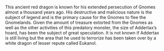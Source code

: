 

This ancient red dragon is known for his extended persecution of Gnomes almost a thousand years ago. His destructive and malicious nature is the subject of legend and is the primary cause for the Gnomes to flee the Gnomelands. Given the amount of treasure extorted from the Gnomes as well as the other activities of this predatory monster, the size of Addertax’s hoard, has been the subject of great speculation. It is not known if Addertax is still living but the area that he used to terrorize has been taken over by a white dragon of lesser repute called Eukanol.


